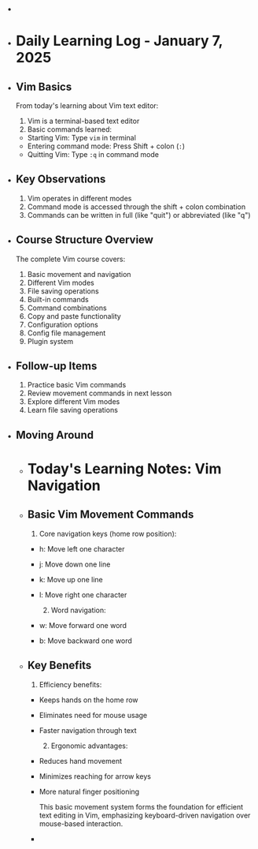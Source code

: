 -
- # Daily Learning Log - January 7, 2025
- ## Vim Basics
  From today's learning about Vim text editor:
  
  1. Vim is a terminal-based text editor
  2. Basic commands learned:
	- Starting Vim: Type `vim` in terminal
	- Entering command mode: Press Shift + colon (`:`)
	- Quitting Vim: Type `:q` in command mode
- ## Key Observations
  1. Vim operates in different modes
  2. Command mode is accessed through the shift + colon combination
  3. Commands can be written in full (like "quit") or abbreviated (like "q")
- ## Course Structure Overview
  The complete Vim course covers:
  
  1. Basic movement and navigation
  2. Different Vim modes
  3. File saving operations
  4. Built-in commands
  5. Command combinations
  6. Copy and paste functionality
  7. Configuration options
  8. Config file management
  9. Plugin system
- ## Follow-up Items
  1. Practice basic Vim commands
  2. Review movement commands in next lesson
  3. Explore different Vim modes
  4. Learn file saving operations
- ## Moving Around
	- # Today's Learning Notes: Vim Navigation
	- ## Basic Vim Movement Commands
	  
	  1. Core navigation keys (home row position):
		- h: Move left one character
		- j: Move down one line
		- k: Move up one line
		- l: Move right one character
		  
		  2. Word navigation:
		- w: Move forward one word
		- b: Move backward one word
	- ## Key Benefits
	  
	  1. Efficiency benefits:
		- Keeps hands on the home row
		- Eliminates need for mouse usage
		- Faster navigation through text
		  
		  2. Ergonomic advantages:
		- Reduces hand movement
		- Minimizes reaching for arrow keys
		- More natural finger positioning
		  
		  This basic movement system forms the foundation for efficient text editing in Vim, emphasizing keyboard-driven navigation over mouse-based interaction.
		-